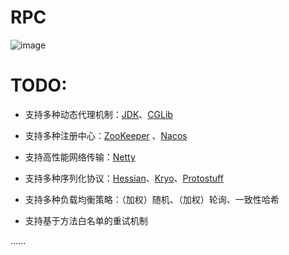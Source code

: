 # RPC

![image](https://github.com/user-attachments/assets/93a032c0-a8e7-46d0-af7a-30db7ecf5f97)



# TODO:

- 支持多种动态代理机制：[JDK](https://github.com/openjdk/jdk.git)、[CGLib](https://github.com/cglib/cglib.git)

- 支持多种注册中心：[ZooKeeper](https://github.com/apache/zookeeper.git) 、[Nacos](https://github.com/alibaba/nacos.git)

- 支持高性能网络传输：[Netty](https://github.com/netty/netty.git)

- 支持多种序列化协议：[Hessian](http://hessian.caucho.com/)、[Kryo](https://github.com/EsotericSoftware/kryo.git)、[Protostuff](https://github.com/protostuff/protostuff.git)

- 支持多种负载均衡策略：（加权）随机、（加权）轮询、一致性哈希

- 支持基于方法白名单的重试机制

......
